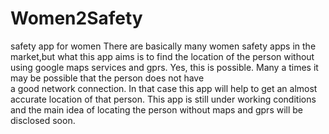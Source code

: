 # Women2Safety
safety app for women
There are basically many women safety apps in the market,but what this app aims is to find the location of the person 
without using google maps services and gprs. Yes, this is possible. Many a times it may be possible that the person does not have  
a good network connection. In that case this app will help to get an almost accurate location of that person. This app is still 
under working conditions and the main idea of locating the person without maps and gprs will be disclosed soon.

